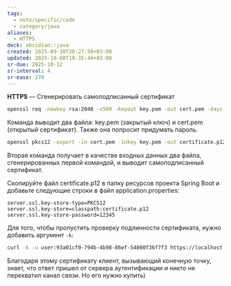 ```yaml
---
tags:
  - note/specific/code
  - category/java
aliases:
  - HTTPS
deck: obsidian::java
created: 2025-09-30T20:27:50+03:00
updated: 2025-10-08T19:35:44+03:00
sr-due: 2025-10-12
sr-interval: 4
sr-ease: 270
---
```


**HTTPS**
—
Сгенерировать самоподписанный сертификат
```bash
openssl req -newkey rsa:2048 -x509 -keyout key.pem -out cert.pem -days 365
```
Команда выводит два файла: key.pem (закрытый ключ) и cert.pem (открытый сертификат). Также она попросит придумать пароль.

```bash
openssl pkcs12 -export -in cert.pem -inkey key.pem -out certificate.p12 -name "certificate"
```
Вторая команда получает в качестве входных данных два файла, сгенерированных первой командой, и выводит самоподписанный сертификат.

Скопируйте файл certificate.p12 в папку ресурсов проекта Spring Boot и добавьте следующие строки в файл application.properties:
```properties
server.ssl.key-store-type=PKCS12
server.ssl.key-store=classpath:certificate.p12
server.ssl.key-store-password=12345
```

Для того, чтобы пропустить проверку подлинности сертификата, нужно добавить аргумент `-k`:
```bash
curl -k -u user:93a01cf0-794b-4b98-86ef-54860f36f7f3 https://localhost:8080/hello
```

Благодаря этому сертификату клиент, вызывающий конечную точку, знает, что ответ пришел от сервера аутентификации и никто не перехватил канал связи. Но его нужно купить)
